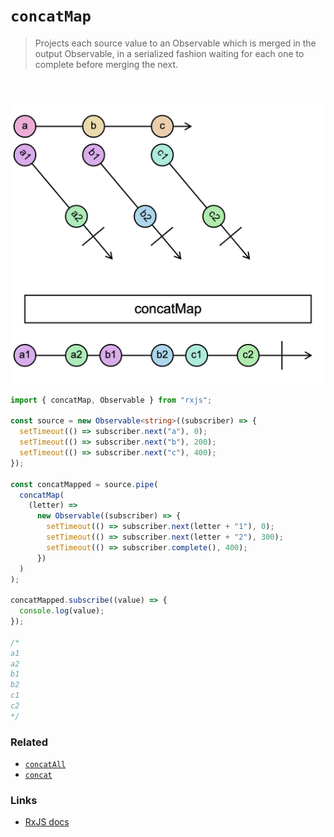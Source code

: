 # `concatMap`

> Projects each source value to an Observable which is merged in the output Observable, in a serialized fashion waiting for each one to complete before merging the next.

<br/>

![diagram](diagram.png)

<!--code-snipet-start-->
```ts
import { concatMap, Observable } from "rxjs";

const source = new Observable<string>((subscriber) => {
  setTimeout(() => subscriber.next("a"), 0);
  setTimeout(() => subscriber.next("b"), 200);
  setTimeout(() => subscriber.next("c"), 400);
});

const concatMapped = source.pipe(
  concatMap(
    (letter) =>
      new Observable((subscriber) => {
        setTimeout(() => subscriber.next(letter + "1"), 0);
        setTimeout(() => subscriber.next(letter + "2"), 300);
        setTimeout(() => subscriber.complete(), 400);
      })
  )
);

concatMapped.subscribe((value) => {
  console.log(value);
});

/*
a1
a2
b1
b2
c1
c2
*/

```
<!--code-snipet-end-->

### Related

- [`concatAll`](../concatAll/)
- [`concat`](../concat)


### Links

- [RxJS docs](https://rxjs.dev/api/index/function/concatMap)